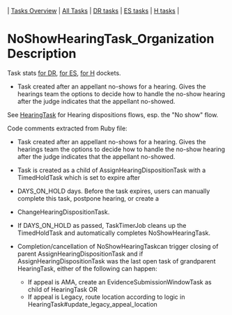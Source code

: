 | [Tasks Overview](tasks-overview.md) | [All Tasks](../alltasks.md) | [DR tasks](../docs-DR/tasklist.md) | [ES tasks](../docs-ES/tasklist.md) | [H tasks](../docs-H/tasklist.md) |

# NoShowHearingTask_Organization Description

Task stats [for DR](../docs-DR/NoShowHearingTask_Organization.md), [for ES](../docs-ES/NoShowHearingTask_Organization.md), [for H](../docs-H/NoShowHearingTask_Organization.md) dockets.

* Task created after an appellant no-shows for a hearing.
  Gives the hearings team the options to decide how to handle the no-show hearing after the judge indicates that the appellant no-showed.

See [HearingTask](HearingTask_Organization.md) for Hearing dispositions flows, esp. the "No show" flow.

<!-- class_comments:begin -->
<!-- Do not modify within this block; modify associated rb file instead and run comments_to_descriptions.py. -->
Code comments extracted from Ruby file:
* Task created after an appellant no-shows for a hearing. Gives the hearings team the options to decide how to handle
  the no-show hearing after the judge indicates that the appellant no-showed.
  
* Task is created as a child of AssignHearingDispositionTask with a TimedHoldTask which is set to expire after
* DAYS_ON_HOLD days. Before the task expires, users can manually complete this task, postpone hearing, or create a
* ChangeHearingDispositionTask.
  
* If DAYS_ON_HOLD as passed, TaskTimerJob cleans up the TimedHoldTask and automatically completes NoShowHearingTask.
  
* Completion/cancellation of  NoShowHearingTaskcan trigger closing of parent AssignHearingDispositionTask and
  if AssignHearingDispositionTask was the last open task of grandparent HearingTask, either of the following can happen:
   - If appeal is AMA, create an EvidenceSubmissionWindowTask as child of HearingTask OR
   - If appeal is Legacy, route location according to logic in HearingTask#update_legacy_appeal_location
<!-- class_comments:end -->
